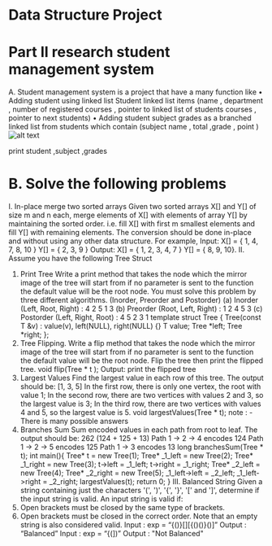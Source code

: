 # Data Structure Project
 
# Part II research student management system

A. Student management system is a project that have a many function like
• Adding student using linked list
Student linked list items (name , department , number of registered courses , pointer to linked list of students courses , pointer to next students)
• Adding student subject grades as a branched linked list from students which contain (subject name , total ,grade , point )
![alt text](https://i.imgur.com/X2SD15L.png)

print student ,subject ,grades

# B. Solve the following problems
I. In-place merge two sorted arrays
Given two sorted arrays X[] and Y[] of size m and n each, merge elements of X[] with elements of array Y[] by maintaining the sorted order. i.e. fill X[] with first m smallest elements and fill Y[] with remaining elements.
The conversion should be done in-place and without using any other data structure.
For example,
Input:
X[] = { 1, 4, 7, 8, 10 }
Y[] = { 2, 3, 9 }
Output:
X[] = { 1, 2, 3, 4, 7 }
Y[] = { 8, 9, 10}.
II. Assume you have the following Tree Struct
1. Print Tree
Write a print method that takes the node which the mirror image of the tree will start from if no parameter is sent to the function the default value will be the root node.
You must solve this problem by three different algorithms.
(Inorder, Preorder and Postorder)
(a) Inorder (Left, Root, Right) : 4 2 5 1 3
(b) Preorder (Root, Left, Right) : 1 2 4 5 3
(c) Postorder (Left, Right, Root) : 4 5 2 3 1
template<typename T>
struct Tree {
Tree(const T &v) : value(v), left(NULL), right(NULL) {}
T value;
Tree *left;
Tree *right;
};
2. Tree Flipping.
Write a flip method that takes the node which the mirror image of the tree will start from if no parameter is sent to the function the default value will be the root node. Flip the tree then print the flipped tree.
void flip(Tree <int>* t );
Output: print the flipped tree
3. Largest Values
Find the largest value in each row of this tree.
The output should be: [1, 3, 5]
In the first row, there is only one vertex, the root with value 1;
In the second row, there are two vertices with values 2 and 3, so the largest value is 3;
In the third row, there are two vertices with values 4 and 5, so the largest value is 5.
void largestValues(Tree <int>* t);
note : - There is many possible answers
4. Branches Sum
Sum encoded values in each path from root to leaf.
The output should be: 262 (124 + 125 + 13)
Path 1 → 2 → 4 encodes 124
Path 1 → 2 → 5 encodes 125
Path 1 → 3 encodes 13
long branchesSum(Tree<int> * t);
int main(){
Tree<int>* t = new Tree<int>(1);
Tree<int>* _1_left = new Tree<int>(2);
Tree<int>* _1_right = new Tree<int>(3);
t->left = _1_left; t->right = _1_right;
Tree<int>* _2_left = new Tree<int>(4);
Tree<int>* _2_right = new Tree<int>(5);
_1_left->left = _2_left; _1_left->right = _2_right;
largestValues(t);
return 0;
}
III. Balanced String
Given a string containing just the characters '(', ')', '{', '}', '[' and ']', determine if the input
string is valid.
An input string is valid if:
1. Open brackets must be closed by the same type of brackets.
2. Open brackets must be closed in the correct order.
Note that an empty string is also considered valid.
Input : exp = “{()}[][{()()}()]”
Output : “Balanced”
Input : exp = “{(])”
Output : "Not Balanced"
